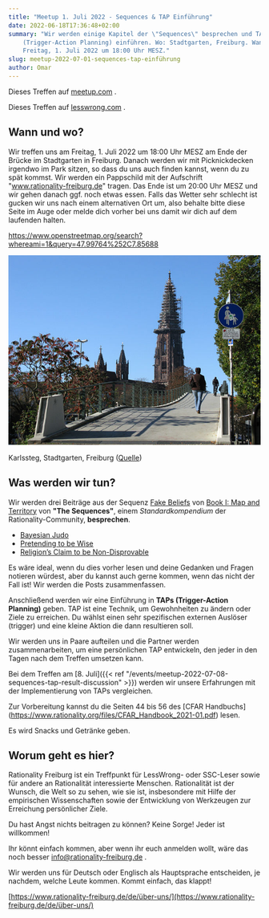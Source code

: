 ```yaml
---
title: "Meetup 1. Juli 2022 - Sequences & TAP Einführung"
date: 2022-06-18T17:36:48+02:00
summary: "Wir werden einige Kapitel der \"Sequences\" besprechen und TAPs
    (Trigger-Action Planning) einführen. Wo: Stadtgarten, Freiburg. Wann:
    Freitag, 1. Juli 2022 um 18:00 Uhr MESZ."
slug: meetup-2022-07-01-sequences-tap-einführung
author: Omar
---
```


Dieses Treffen auf
[meetup.com](https://www.meetup.com/de-DE/rationality-freiburg/events/286652950/) .

Dieses Treffen auf
[lesswrong.com](https://www.lesswrong.com/events/nnQDttAijTXj6b5EG/freiburg-sequences-and-tap-introduction) .

## Wann und wo?

Wir treffen uns am Freitag, 1. Juli 2022 um 18:00 Uhr MESZ am Ende der Brücke
im Stadtgarten in Freiburg. Danach werden wir mit Picknickdecken irgendwo im
Park sitzen, so dass du uns auch finden kannst, wenn du zu spät kommst. Wir
werden ein Pappschild mit der Aufschrift "www.rationality-freiburg.de" tragen.
Das Ende ist um 20:00 Uhr MESZ und wir gehen danach ggf. noch etwas essen.
Falls das Wetter sehr schlecht ist gucken wir uns nach einem alternativen Ort
um, also behalte bitte diese Seite im Auge oder melde dich vorher bei uns damit
wir dich auf dem laufenden halten.

https://www.openstreetmap.org/search?whereami=1&query=47.99764%252C7.85688

![Karlssteg, Stadtgarten, Freiburg](karlssteg.jpg 'Karlssteg, Stadtgarten, Freiburg')

Karlssteg, Stadtgarten, Freiburg ([Quelle](https://commons.wikimedia.org/wiki/Category:Karlssteg?uselang=de#/media/File:Karlssteg1.jpg))


## Was werden wir tun?

Wir werden drei Beiträge aus der Sequenz [Fake
Beliefs](https://www.readthesequences.com/Fake-Beliefs-Sequence) von [Book I:
Map and Territory](https://www.readthesequences.com/Book-I-Map-And-Territory)
von **"The Sequences"**, einem _Standardkompendium_ der Rationality-Community,
**besprechen**.

* [Bayesian Judo](https://www.readthesequences.com/Bayesian-Judo)
* [Pretending to be Wise](https://www.readthesequences.com/Pretending-To-Be-Wise)
* [Religion’s Claim to be Non-Disprovable](https://www.readthesequences.com/Religions-Claim-To-Be-Non-Disprovable)

Es wäre ideal, wenn du dies vorher lesen und deine Gedanken und Fragen notieren
würdest, aber du kannst auch gerne kommen, wenn das nicht der Fall ist! Wir
werden die Posts zusammenfassen.

Anschließend werden wir eine Einführung in **TAPs (Trigger-Action Planning)** geben.
TAP ist eine Technik, um Gewohnheiten zu ändern oder Ziele zu erreichen. Du
wählst einen sehr spezifischen externen Auslöser (trigger) und eine kleine
Aktion die dann resultieren soll.

Wir werden uns in Paare aufteilen und die Partner werden zusammenarbeiten, um
eine persönlichen TAP entwickeln, den jeder in den Tagen nach dem Treffen
umsetzen kann.

Bei dem Treffen am [8. Juli]({{< ref
"/events/meetup-2022-07-08-sequences-tap-result-discussion" >}}) werden wir
unsere Erfahrungen mit der Implementierung von TAPs vergleichen.

Zur Vorbereitung kannst du die Seiten 44 bis 56 des [CFAR Handbuchs]
(https://www.rationality.org/files/CFAR_Handbook_2021-01.pdf) lesen.

Es wird Snacks und Getränke geben.


## Worum geht es hier?

Rationality Freiburg ist ein Treffpunkt für LessWrong- oder SSC-Leser sowie für
andere an Rationalität interessierte Menschen. Rationalität ist der Wunsch, die
Welt so zu sehen, wie sie ist, insbesondere mit Hilfe der empirischen
Wissenschaften sowie der Entwicklung von Werkzeugen zur Erreichung persönlicher
Ziele.

Du hast Angst nichts beitragen zu können? Keine Sorge! Jeder ist willkommen!

Ihr könnt einfach kommen, aber wenn ihr euch anmelden wollt, wäre das noch
besser info@rationality-freiburg.de .

Wir werden uns für Deutsch oder Englisch als Hauptsprache entscheiden, je
nachdem, welche Leute kommen. Kommt einfach, das klappt!

[https://www.rationality-freiburg.de/de/über-uns/](https://www.rationality-freiburg.de/de/über-uns/)
